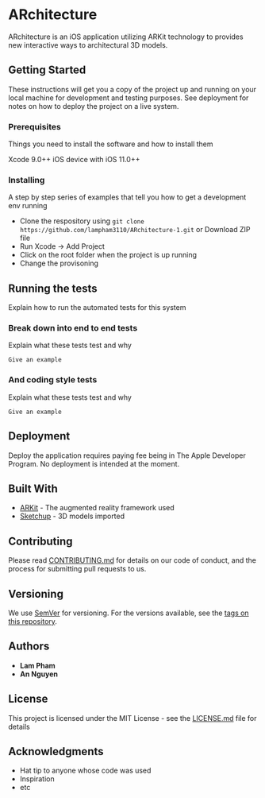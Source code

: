 # ARchitecture

ARchitecture is an iOS application utilizing ARKit technology to provides new interactive ways to architectural 3D models.

## Getting Started

These instructions will get you a copy of the project up and running on your local machine for development and testing purposes. See deployment for notes on how to deploy the project on a live system.

### Prerequisites

Things you need to install the software and how to install them

Xcode 9.0++
iOS device with iOS 11.0++

### Installing

A step by step series of examples that tell you how to get a development env running

- Clone the respository using ```git clone https://github.com/lampham3110/ARchitecture-1.git``` or Download ZIP file
- Run Xcode -> Add Project
- Click on the root folder when the project is up running
- Change the provisoning 

## Running the tests

Explain how to run the automated tests for this system

### Break down into end to end tests

Explain what these tests test and why

```
Give an example
```

### And coding style tests

Explain what these tests test and why

```
Give an example
```

## Deployment

Deploy the application requires paying fee being in The Apple Developer Program. No deployment is intended at the moment. 

## Built With

* [ARKit](https://developer.apple.com/documentation/arkit) - The augmented reality framework used
* [Sketchup](https://www.sketchup.com/) - 3D models imported

## Contributing

Please read [CONTRIBUTING.md](https://gist.github.com/PurpleBooth/b24679402957c63ec426) for details on our code of conduct, and the process for submitting pull requests to us.

## Versioning

We use [SemVer](http://semver.org/) for versioning. For the versions available, see the [tags on this repository](https://github.com/your/project/tags). 

## Authors

* **Lam Pham**
* **An Nguyen**

## License

This project is licensed under the MIT License - see the [LICENSE.md](LICENSE.md) file for details

## Acknowledgments

* Hat tip to anyone whose code was used
* Inspiration
* etc
